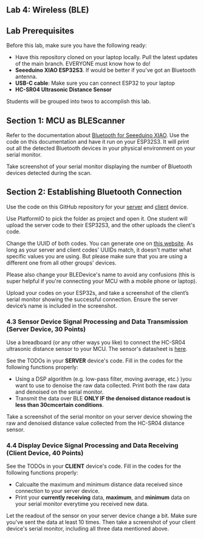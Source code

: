 ## Lab 4: Wireless (BLE)

## Lab Prerequisites

Before this lab, make sure you have the following ready:

* Have this repository cloned on your laptop locally. Pull the latest updates of the main branch. EVERYONE must know how to do!
* **Seeeduino XIAO ESP32S3**. If would be better if you've got an Bluetooth antenna.
* **USB-C cable**: Make sure you can connect ESP32 to your laptop
* **HC-SR04 Ultrasonic Distance Sensor**

Students will be grouped into twos to accomplish this lab.

## Section 1: MCU as BLEScanner

Refer to the documentation about [Bluetooth for Seeeduino XIAO](https://wiki.seeedstudio.com/xiao_esp32s3_bluetooth/#ble-scanner). Use the code on this documentation and have it run on your ESP32S3. It will print out all the detected Bluetooth devices in your physical environment on your serial monitor.

Take screenshot of your serial monitor displaying the number of Bluetooth devices detected during the scan.

## Section 2: Establishing Bluetooth Connection

Use the code on this GitHub repository for your [server](https://github.com/GIXLabs/TECHIN514_W24/tree/main/Lab4_wireless/xiao-bluetooth-server) and [client](https://github.com/GIXLabs/TECHIN514_W24/tree/main/Lab4_wireless/xiao-bluetooth-client) device.

Use PlatformIO to pick the folder as project and open it. One student will upload the server code to their ESP32S3, and the other uploads the client's code.

Change the UUID of both codes. You can generate one on [this website](https://www.uuidgenerator.net/). As long as your server and client codes' UUIDs match, it doesn't matter what specific values you are using. But please make sure that you are using a different one from all other groups' devices.

Please also change your BLEDevice's name to avoid any confusions (this is super helpful if you're connecting your MCU with a mobile phone or laptop).

Upload your codes on your ESP32s, and take a screenshot of the client’s serial monitor showing the successful connection. Ensure the server device’s name is included in the screenshot.

### 4.3 Sensor Device Signal Processing and Data Transmission (Server Device, 30 Points)

Use a breadboard (or any other ways you like) to connect the HC-SR04 ultrasonic distance sensor to your MCU. The sensor's datasheet is [here](https://www.handsontec.com/dataspecs/HC-SR04-Ultrasonic.pdf).

See the TODOs in your **SERVER** device's code. Fill in the codes for the following functions properly:

- Using a DSP algorithm (e.g. low-pass filter, moving average, etc.) )you want to use to denoise the raw data collected. Print both the raw data and denoised on the serial monitor.
- Transmit the data over BLE **ONLY IF the denoised distance readout is less than 30cmcertain conditions**.

Take a screenshot of the serial monitor on your server device showing the raw and denoised distance value collected from the HC-SR04 distance sensor.

### 4.4 Display Device Signal Processing and Data Receiving (Client Device, 40 Points)

See the TODOs in your **CLIENT** device's code. Fill in the codes for the following functions properly:

- Calcualte the maximum and minimum distance data received since connection to your server device.
- Print your **currently receiving** data, **maximum**, and **minimum** data on your serial monitor everytime you received new data.

Let the readout of the sensor on your server device change a bit. Make sure you've sent the data at least 10 times. Then take a screenshot of your client device's serial monitor, including all three data mentioned above.
